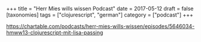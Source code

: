 +++
title = "Herr Mies wills wissen Podcast"
date = 2017-05-12
draft = false
[taxonomies]
tags = ["clojurescript", "german"]
category = ["podcast"]
+++

https://chartable.com/podcasts/herr-mies-wills-wissen/episodes/5646034-hmww13-clojurescript-mit-lisa-passing
